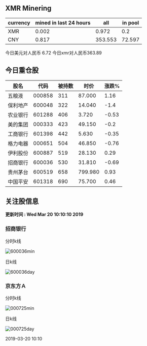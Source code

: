 ## XMR Minering

|currency|mined in last 24 hours|all|in pool|
|---|---|---|---|
|XMR|0.002|0.972|0.2|
|CNY|0.817|353.553|72.597|

今日美元对人民币 6.72	今日xmr对人民币363.89


## 今日重仓股 

|股名|代码|被持数|时价|涨跌%|
|---|---|---|---|---|
|五粮液|000858|311|87.000|1.16|
|保利地产|600048|322|14.040|-1.4|
|农业银行|601288|406|3.720|-0.53|
|美的集团|000333|423|49.150|-0.2|
|工商银行|601398|442|5.630|-0.35|
|格力电器|000651|504|46.850|-0.76|
|伊利股份|600887|519|28.130|0.29|
|招商银行|600036|530|31.810|-0.69|
|贵州茅台|600519|658|799.980|0.93|
|中国平安|601318|690|75.700|0.46|

## 关注股信息
**更新时间 : Wed Mar 20 10:10:10 2019**
### 招商银行 
分时k线

![600036min](http://image.sinajs.cn/newchart/min/n/sh600036.gif)

日k线

![600036day](http://image.sinajs.cn/newchart/daily/n/sh600036.gif)

### 京东方Ａ 
分时k线

![000725min](http://image.sinajs.cn/newchart/min/n/sz000725.gif)

日k线

![000725day](http://image.sinajs.cn/newchart/daily/n/sz000725.gif)

2019-03-20 10:10